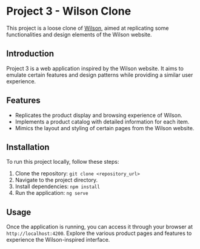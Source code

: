 # Project 3 - Wilson Clone

This project is a loose clone of [Wilson](https://www.wilson.com/en-us), aimed at replicating some functionalities and design elements of the Wilson website.

## Introduction

Project 3 is a web application inspired by the Wilson website. It aims to emulate certain features and design patterns while providing a similar user experience.

## Features

- Replicates the product display and browsing experience of Wilson.
- Implements a product catalog with detailed information for each item.
- Mimics the layout and styling of certain pages from the Wilson website.

## Installation

To run this project locally, follow these steps:

1. Clone the repository: `git clone <repository_url>`
2. Navigate to the project directory.
3. Install dependencies: `npm install`
4. Run the application: `ng serve`

## Usage

Once the application is running, you can access it through your browser at `http://localhost:4200`. Explore the various product pages and features to experience the Wilson-inspired interface.
